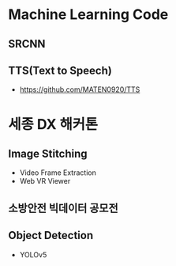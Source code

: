 # Machine Learning Code
## SRCNN
## TTS(Text to Speech)
- https://github.com/MATEN0920/TTS
# 세종 DX 해커톤
## Image Stitching
- Video Frame Extraction
- Web VR Viewer
## 소방안전 빅데이터 공모전
## Object Detection
- YOLOv5
